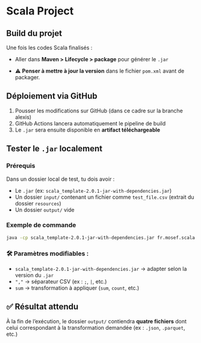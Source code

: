 # Scala Project

## Build du projet

Une fois les codes Scala finalisés :

- Aller dans **Maven > Lifecycle > package** pour générer le `.jar`

- ⚠️ **Penser à mettre à jour la version** dans le fichier `pom.xml` avant de packager.

## Déploiement via GitHub

1. Pousser les modifications sur GitHub (dans ce cadre sur la branche alexis)
2. GitHub Actions lancera automatiquement le pipeline de build
3. Le `.jar` sera ensuite disponible en **artifact téléchargeable**

## Tester le `.jar` localement

### Prérequis

Dans un dossier local de test, tu dois avoir :

- Le `.jar` (ex: `scala_template-2.0.1-jar-with-dependencies.jar`)
- Un dossier `input/` contenant un fichier comme `test_file.csv` (extrait du dossier `resources`)
- Un dossier `output/` vide

### Exemple de commande

```bash
java -cp scala_template-2.0.1-jar-with-dependencies.jar fr.mosef.scala.template.Main local input/test_file.csv output "," sum
```

### 🛠️ Paramètres modifiables :

- `scala_template-2.0.1-jar-with-dependencies.jar` → adapter selon la version du `.jar`
- `","` → séparateur CSV (ex : `;`, `|`, etc.)
- `sum` → transformation à appliquer (`sum`, `count`, etc.)

## ✅ Résultat attendu

À la fin de l’exécution, le dossier `output/` contiendra **quatre fichiers** dont celui correspondant à la transformation demandée (ex : `.json`, `.parquet`, etc.)
